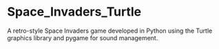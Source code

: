 # Space_Invaders_Turtle
A retro-style Space Invaders game developed in Python using the Turtle graphics library and pygame for sound management.
